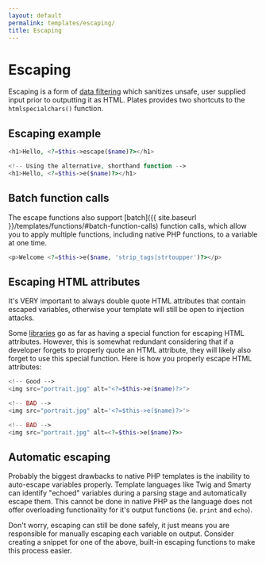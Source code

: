 ```yaml
---
layout: default
permalink: templates/escaping/
title: Escaping
---
```


Escaping
========

Escaping is a form of [data filtering](http://www.phptherightway.com/#data_filtering) which sanitizes unsafe, user supplied input prior to outputting it as HTML. Plates provides two shortcuts to the `htmlspecialchars()` function.

## Escaping example

~~~ php
<h1>Hello, <?=$this->escape($name)?></h1>

<!-- Using the alternative, shorthand function -->
<h1>Hello, <?=$this->e($name)?></h1>
~~~

## Batch function calls

The escape functions also support [batch]({{ site.baseurl }}/templates/functions/#batch-function-calls) function calls, which allow you to apply multiple functions, including native PHP functions, to a variable at one time.

~~~ php
<p>Welcome <?=$this->e($name, 'strip_tags|strtoupper')?></p>
~~~

## Escaping HTML attributes

<p class="message-notice">It's VERY important to always double quote HTML attributes that contain escaped variables, otherwise your template will still be open to injection attacks.</p>

Some [libraries](http://framework.zend.com/manual/2.1/en/modules/zend.escaper.escaping-html-attributes.html) go as far as having a special function for escaping HTML attributes. However, this is somewhat redundant considering that if a developer forgets to properly quote an HTML attribute, they will likely also forget to use this special function. Here is how you properly escape HTML attributes:

~~~ php
<!-- Good -->
<img src="portrait.jpg" alt="<?=$this->e($name)?>">

<!-- BAD -->
<img src="portrait.jpg" alt='<?=$this->e($name)?>'>

<!-- BAD -->
<img src="portrait.jpg" alt=<?=$this->e($name)?>>
~~~

## Automatic escaping

Probably the biggest drawbacks to native PHP templates is the inability to auto-escape variables properly. Template languages like Twig and Smarty can identify "echoed" variables during a parsing stage and automatically escape them. This cannot be done in native PHP as the language does not offer overloading functionality for it's output functions (ie. `print` and `echo`).

Don't worry, escaping can still be done safely, it just means you are responsible for manually escaping each variable on output. Consider creating a snippet for one of the above, built-in escaping functions to make this process easier.
